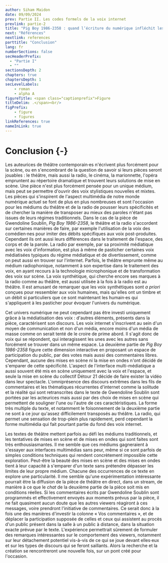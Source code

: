 ```yaml
---
author: Siham Maidon
date: 09/09/2024
prev: Partie II. Les codes formels de la voix internet
prevlink: partie-2
title: "Pig Boy 1986-2358 : quand l’écriture du numérique infléchit les voix du théâtre et de la radio"
next: "Références"
nextlink: references
parttitle: "Conclusion"
lang: fr
numberSections: false
secHeaderPrefix:
  - "Partie I"
  - ""
sectionsDepth: 2
chapters: true
chaptersDepth: 1
secLevelLabels:
    - roman
    - alpha A
figureTitle: <span class="captionprefix">Figure
titleDelim: .</span><br/>
figPrefix:
    - figure
    - figures
linkReferences: true
nameInLink: true
---
```


# Conclusion {-}

Les auteurices de théâtre contemporain·es n'écrivent plus forcément pour la scène, ou en s'encombrant de la question de savoir si leurs pièces seront jouables : le théâtre, mais aussi la radio, le cinéma, la marionnette, l'opéra empruntent au répertoire dramatique et trouvent leurs solutions de mise en scène. Une pièce n'est plus forcément pensée pour un unique médium, mais peut se permettre d'ouvrir des voix stylistiques nouvelles et mixtes. Les pièces qui s'inspirent de l'aspect multimédia de notre monde numérique actuel se font de plus en plus nombreuses et sont l'occasion pour les médiums du théâtre et de la radio de pousser leurs spécificités et de chercher la manière de transposer au mieux des paroles n'étant pas issues de leurs régimes traditionnels. Dans le cas de la pièce de Gwendoline Soublin, *Pig Boy 1986-2358*, le théâtre et la radio s'accordent sur certaines manières de faire, par exemple l'utilisation de la voix des comédien·nes pour imiter des débits spécifiques aux voix post-produites. Cependant ils ont aussi leurs différences dans le traitement de l'espace, des corps et de la parole. La radio par exemple, par sa proximité médiatique avec les voix d'information, est plus à même de pasticher certaines voix médiatisées typiques du régime médiatique et de divertissement, comme on peut aussi en trouver sur l'internet. Parfois, le théâtre emprunte même au médium radiophonique, notamment à son expertise dans le traitement des voix, en ayant recours à la technologie microphonique et de transformation des voix sur scène. La voix synthétique, qui cherche encore ses marques à la radio comme au théâtre, est aussi utilisée à la fois à la radio est au théâtre. Il est amusant de remarquer que les voix synthétiques sont *a priori* conçues pour ressembler aux voix humaines, mais qu'elles ont un timbre et un débit si particuliers que ce sont maintenant les humain·es qui s'appliquent à les pasticher pour évoquer l'univers du numérique.

Cet univers numérique ne peut cependant pas être investi uniquement grâce à la médiatisation des voix : d'autres éléments, présents dans la pièce, caractérisent son discours. Les voix internet s'inscrivent au sein d'un moyen de communication et non d'un média, encore moins d'un média de masse comme on serait tenté de le croire de prime abord. Il s'agit donc de voix qui se répondent, qui interagissent les unes avec les autres sans forcément se trouver dans un même espace. La deuxième partie de *Pig Boy 1986-2358* figure cette dimension interactive en proposant un espace de participation du public, par des votes mais aussi des commentaires libres. Cependant, aucune des mises en scène ni la mise en ondes n'ont décidé de s'emparer de cette spécificité. L'aspect de l'interface multi-médiatique a aussi souvent été mis en scène uniquement avec la voix et l'espace, et seule la mise en scène du collectif Détour 21 décide de faire exister la vidéo dans leur spectacle. L'omniprésence des discours extrêmes dans les fils de commentaires et les thématiques récurrentes d'internet comme la solitude et la réalité qui sont retranscrites dans le texte de Gwendoline Soublin sont portées par les acteurices mais aussi par des choix de mises en scène qui permettent de souligner l'une ou l'autre de ces caractéristiques. La forme très multiple du texte, et notamment le foisonnement de la deuxième partie ne sont à ce jour qu'assez difficilement transposés au théâtre. La radio, qui permet une sensation de trop-plein plus rapidement, perd cependant la forme multimédia qui fait pourtant partie du fond des voix internet.

Les textes de théâtre mettent parfois au défi les médiums traditionnels, et les tentatives de mises en scène et de mises en ondes qui sont faites sont très enthousiasmantes. Il me semble que ces médiums gagneraient à s'essayer aux interfaces multimédias sans peur, même si ce sont parfois de simples conditions techniques qui rendent concrètement impossible cette exploration. Peut-être la beauté des mises en scène et des mises en ondes tient à leur capacité à s'emparer d'un texte sans prétendre dépasser les limites de leur propre médium. Chacune des occurrences de ce texte en explore une particularité. Il me semble qu'une expérimentation intéressante pourrait être la diffusion de la pièce de théâtre en direct, dans un stream, de manière à ce que le *chat* de la deuxième partie de la pièce soit mis en conditions réelles. Si les commentaires écrits par Gwendoline Soublin sont programmés et effectivement envoyés aux moments prévus par la pièce, il ne fait quasiment aucun doute que les autres viewers réagiront à ces messages, voire prendront l'initiative de commentaires. Ce serait donc à la fois une des manières d'investir la colonne « Vos commentaires », et de déplacer la participation supposée de celles et ceux qui assistent au procès d'un public présent dans la salle à un public à distance, dans la situation exacte prévue par le texte. L'expérience permettrait sûrement de formuler des remarques intéressantes sur le comportement des viewers, notamment sur leur détachement potentiel vis-à-vis de ce qui se joue devant elles·eux et sur les types de discours qui se feront saillants. Alors la recherche et la création se rencontreront une nouvelle fois, sur un pont créé pour l'occasion.
